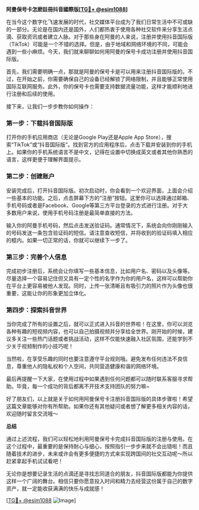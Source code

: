 **阿曼保号卡怎麽註冊抖音國際版[[TG💪+ @esim1088](https://t.me/s/esim1088)]**

在当今这个数字化飞速发展的时代，社交媒体平台成为了我们日常生活中不可或缺的一部分。无论是在国内还是国外，人们都热衷于使用各种社交软件来分享生活点滴、获取资讯或者建立人脉。对于那些身在阿曼的人来说，注册并使用抖音国际版（TikTok）可能是一个不错的选择。但是，由于地域和网络环境的不同，可能会遇到一些小麻烦。今天，我们就来聊聊如何用阿曼的保号卡成功注册并使用抖音国际版。

首先，我们需要明确一点，那就是阿曼的保号卡是可以用来注册抖音国际版的。不过，在开始之前，你需要确保自己的设备已经解锁了网络限制，并且能够正常使用国际互联网服务。此外，你的保号卡也需要支持数据流量功能，这样才能顺利地进行注册和后续的使用。

接下来，让我们一步步教你如何操作：

### 第一步：下载抖音国际版

打开你的手机应用商店（无论是Google Play还是Apple App Store），搜索“TikTok”或“抖音国际版”。找到官方的应用程序后，点击下载并安装到你的手机上。如果你的手机系统语言不是中文，记得在设置中切换成英文或者其他你熟悉的语言，这样更便于理解界面提示。

### 第二步：创建账户

安装完成后，打开抖音国际版。初次启动时，你会看到一个欢迎界面，上面会介绍一些基本的功能。之后，点击屏幕下方的“注册”按钮。这里你可以选择通过邮箱、手机号码或者是Facebook、Google等第三方平台登录的方式进行注册。对于大多数用户来说，使用手机号码注册是最简单直接的方法。

输入你的阿曼手机号码，然后点击发送验证码。通常情况下，系统会向你刚刚输入的号码发送一条包含验证码的短信。请注意查收短信，并将收到的验证码填入相应的框内。如果一切正常的话，你就可以继续下一步了。

### 第三步：完善个人信息

完成初步注册后，系统会让你填写一些基本信息，比如用户名、密码以及头像等。尽量选择一个容易记住但又具有一定个性的名字作为你的用户名，这样可以帮助你在平台上更容易被他人发现。同时，上传一张清晰且有吸引力的照片作为头像也很重要，这能让你的形象更加立体化。

### 第四步：探索抖音世界

当你完成了所有的设置之后，就可以正式进入抖音的世界啦！在这里，你可以浏览各种有趣的短视频内容，也可以自己拍摄视频并分享给全世界。刚开始的时候，建议多关注一些热门话题或者挑战活动，这样不仅能快速融入社区氛围，还能学到不少关于视频制作的小技巧呢！

当然啦，在享受乐趣的同时也要注意遵守平台规则哦。避免发布任何违法不良信息，尊重他人的隐私权和个人空间，共同营造健康和谐的网络环境。

最后再提醒一下大家，在使用过程中如果遇到任何问题都可以随时联系客服寻求帮助。毕竟，每一个成功的背后都离不开技术支持团队的努力嘛~

好了朋友们，以上就是关于如何用阿曼保号卡注册抖音国际版的具体步骤啦！希望这篇文章能够对你有所帮助。如果你还有其他疑问或者想了解更多相关内容的话，欢迎随时留言交流哦～

**总结**

通过上述流程，我们可以轻松地利用阿曼保号卡完成抖音国际版的注册与使用。在这个过程中，最重要的是保持耐心与细心，按照指引一步步来就不会出错啦！而且随着技术的进步，未来或许会有更多便捷的方式来实现跨国间的社交互动呢～所以赶紧拿起手机试试看吧！

无论你是想要记录生活的点滴还是寻找志同道合的朋友，抖音国际版都能为你提供这样一个广阔的舞台。相信只要你愿意投入时间和精力去经营这份属于自己的数字资产，就一定能收获满满的快乐与成就感！

[[TG💪+ @esim1088](https://t.me/s/esim1088) ![Image](https://i.postimg.cc/4NQfJmqS/Snipaste-2025-05-13-00-14-12.png)]